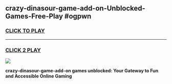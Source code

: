 
## crazy-dinasour-game-add-on-Unblocked-Games-Free-Play #ogpwn
<h3>
<a href="https://us.freeplayer.one?title=crazy-dinasour-game-add-on&ref=9M">CLICK TO PLAY</a></h3>
<hr>

<h3>
<a href="https://us.freeplayer.one?title=crazy-dinasour-game-add-on&ref=9M">CLICK 2 PLAY</a>
  
</h3>

<a href="https://us.freeplayer.one?title=crazy-dinasour-game-add-on&ref=9M"><img src="https://clearcache.store/games.png"></a>


**crazy-dinasour-game-add-on games unblocked: Your Gateway to Fun and Accessible Online Gaming**
